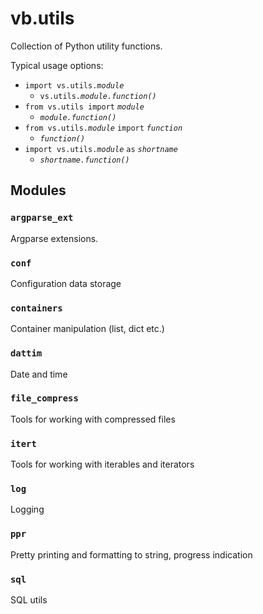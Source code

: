 # vb.utils

Collection of Python utility functions.

Typical usage options:

* `import vs.utils.`*`module`*
  * `vs.utils.`*`module.function()`*
* `from vs.utils import` *`module`*
  * *`module.function()`*
* `from vs.utils.`*`module`* `import` *`function`*
  * *`function()`*
* `import vs.utils.`*`module`* `as` *`shortname`*
  * *`shortname.function()`*

## Modules

### `argparse_ext`

Argparse extensions.

### `conf`

Configuration data storage

### `containers`

Container manipulation (list, dict etc.)

### `dattim`

Date and time

### `file_compress`

Tools for working with compressed files

### `itert`

Tools for working with iterables and iterators

### `log`

Logging

### `ppr`

Pretty printing and formatting to string, progress indication

### `sql`

SQL utils
